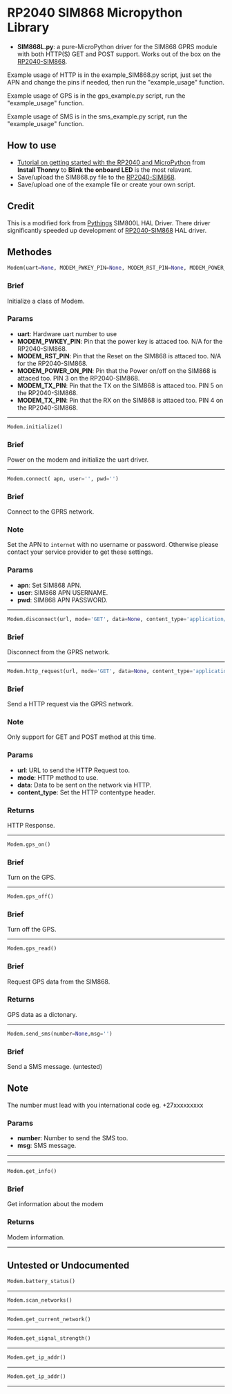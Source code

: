 # RP2040 SIM868 Micropython Library


- __SIM868L.py__: a pure-MicroPython driver for the SIM868 GPRS module with both HTTP(S) GET and POST support. Works out of the box on the [RP2040-SIM868](https://www.robotics.org.za/#). 

Example usage of HTTP is in the example_SIM868.py script, just set the APN and change the pins if needed, then run the "example_usage" function.

Example usage of GPS is in the gps_example.py script, run the "example_usage" function.

Example usage of SMS is in the sms_example.py script, run the "example_usage" function.

## How to use

- [Tutorial on getting started with the RP2040 and MicroPython](https://projects.raspberrypi.org/en/projects/getting-started-with-the-pico/2) from **Install Thonny** to **Blink the onboard LED** is the most relavant.
- Save/upload the SIM868.py file to the [RP2040-SIM868](https://www.robotics.org.za/#).
- Save/upload one of the example file or create your own script.

## Credit
This is a modified fork from [Pythings](https://github.com/pythings/Drivers) SIM800L HAL Driver. There driver significantly speeded up development of [RP2040-SIM868](https://www.robotics.org.za/#) HAL driver.

## Methodes

``` python
Modem(uart=None, MODEM_PWKEY_PIN=None, MODEM_RST_PIN=None, MODEM_POWER_ON_PIN=None, MODEM_TX_PIN=None, MODEM_RX_PIN=None)
```
### Brief
Initialize a class of Modem.

### Params
- **uart**: Hardware uart number to use
- **MODEM_PWKEY_PIN**: Pin that the power key is attaced too. N/A for the RP2040-SIM868.
- **MODEM_RST_PIN**: Pin that the Reset on the SIM868 is attaced too. N/A for the RP2040-SIM868.
- **MODEM_POWER_ON_PIN**: Pin that the Power on/off on the SIM868 is attaced too. PIN 3 on the RP2040-SIM868.
- **MODEM_TX_PIN**: Pin that the TX on the SIM868 is attaced too. PIN 5 on the RP2040-SIM868.
- **MODEM_TX_PIN**: Pin that the RX on the SIM868 is attaced too. PIN 4 on the RP2040-SIM868.
---
``` python
Modem.initialize()
```
### Brief
Power on the modem and initialize the uart driver.

---
``` python
Modem.connect( apn, user='', pwd='')
```
### Brief
Connect to the GPRS network.
### Note
Set the APN to `internet` with no username or password. Otherwise please contact your service provider to get these settings.
### Params
- **apn**: Set SIM868 APN.
- **user**: SIM868 APN USERNAME.
- **pwd**: SIM868 APN PASSWORD.
 
---
``` python
Modem.disconnect(url, mode='GET', data=None, content_type='application/json')
```
### Brief
Disconnect from the GPRS network.

---
``` python
Modem.http_request(url, mode='GET', data=None, content_type='application/json')
```
### Brief
Send a HTTP request via the GPRS network.
### Note
Only support for GET and POST method at this time.
### Params
- **url**: URL to send the HTTP Request too.
- **mode**: HTTP method to use.
- **data**: Data to be sent on the network via HTTP.
- **content_type**: Set the HTTP contentype header.
### Returns
HTTP Response.

---
``` python
Modem.gps_on()
```
### Brief
Turn on the GPS.

---
``` python
Modem.gps_off()
```
### Brief
Turn off the GPS.

---
``` python
Modem.gps_read()
```
### Brief
Request GPS data from the SIM868.
### Returns
GPS data as a dictonary.

---
``` python
Modem.send_sms(number=None,msg='')
```
### Brief
Send a SMS message. (untested)
## Note
The number must lead with you international code eg. +27xxxxxxxxx
### Params
- **number**: Number to send the SMS too.
- **msg**: SMS message.

---
---
``` python
Modem.get_info()
```
### Brief
Get information about the modem
### Returns
Modem information.

---

## Untested or Undocumented 

``` python
Modem.battery_status()
```

---
``` python
Modem.scan_networks()
```

---
``` python
Modem.get_current_network()
```

---
``` python
Modem.get_signal_strength()
```

---
``` python
Modem.get_ip_addr()
```

---
``` python
Modem.get_ip_addr()
```

---
